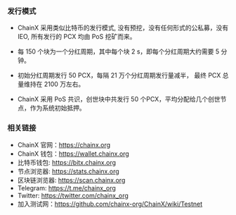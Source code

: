 ### 发行模式

- ChainX 采用类似比特币的发行模式, 没有预挖，没有任何形式的公私募，没有 IEO, 所有发行的 PCX 均由 PoS 挖矿而来。

- 每 150 个块为一个分红周期，其中每个块 2 s，即每个分红周期大约需要 5 分钟。

- 初始分红周期发行 50 PCX，每隔 21 万个分红周期发行量减半， 最终 PCX 总量维持在 2100 万左右。

- ChainX 采用 PoS 共识，创世块中共发行 50 个PCX，平均分配给几个创世节点，作为系统初始抵押。

### 相关链接

- ChainX 官网：https://chainx.org
- ChainX 钱包：https://wallet.chainx.org
- 比特币钱包: https://bitx.chainx.org
- 节点浏览器: https://stats.chainx.org
- 区块链浏览器: https://scan.chainx.org
- Telegram: https://t.me/chainx_org
- Twitter: https://twitter.com/chainx_org
- 加入测试网：https://github.com/chainx-org/ChainX/wiki/Testnet
